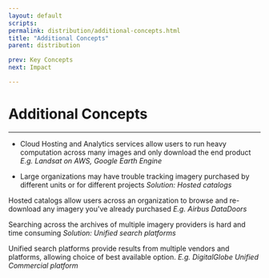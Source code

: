 ```yaml
---
layout: default
scripts:
permalink: distribution/additional-concepts.html
title: "Additional Concepts"
parent: distribution

prev: Key Concepts
next: Impact

---
```


# Additional Concepts

---

- Cloud Hosting and Analytics services allow users to run heavy computation across many images and only download the end product _E.g. Landsat on AWS, Google Earth Engine_

- Large organizations may have trouble tracking imagery purchased by different units or for different projects _Solution: Hosted catalogs_

Hosted catalogs allow users across an organization to browse and re-download any imagery you've already purchased _E.g. Airbus DataDoors_

Searching across the archives of multiple imagery providers is hard and time consuming _Solution: Unified search platforms_

Unified search platforms provide results from multiple vendors and platforms, allowing choice of best available option. _E.g. DigitalGlobe Unified Commercial platform_
